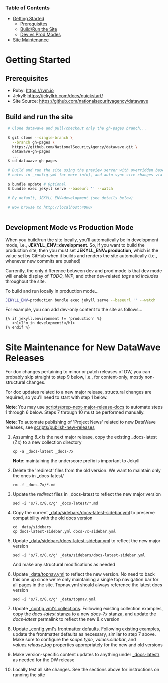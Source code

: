 ### Table of Contents
- [Getting Started](#getting-started)
    - [Prerequisites](#prerequisites)
    - [Build/Run the Site](#build-and-run-the-site)
    - [Dev vs Prod Modes](#development-mode-vs-production-mode)
- [Site Maintenance](#site-maintenance-for-new-datawave-releases)

# Getting Started

## Prerequisites

- Ruby: <https://rvm.io>
- Jekyll: <https://jekyllrb.com/docs/quickstart/>
- Site Source: <https://github.com/nationalsecurityagency/datawave>

## Build and run the site

```bash
 # Clone datawave and pull/checkout only the gh-pages branch...
 
 $ git clone --single-branch \
   --branch gh-pages \
   https://github.com/NationalSecurityAgency/datawave.git \
   datawave-gh-pages
   ...
 $ cd datawave-gh-pages
  
 # Build and run the site using the preview server with overridden baseurl (see baseurl configuration
 # notes in _config.yml for more info), and auto-sync site changes via '--watch' option ...
  
 $ bundle update # Optional
 $ bundle exec jekyll serve --baseurl '' --watch
 
 # By default, JEKYLL_ENV=development (see details below)
 
 # Now browse to http://localhost:4000/
 
```

## Development Mode vs Production Mode

When you build/run the site locally, you'll automatically be in development mode, i.e., **JEKYLL_ENV=development**.
So, if you want to build the production site, then you must set **JEKYLL_ENV=production**, which is the value set by
GitHub when it builds and renders the site automatically (i.e., whenever new commits are pushed) 

Currently, the only difference between dev and prod mode is that dev mode will enable display of *TODO*, *WIP*,
and other dev-related *tags* and *includes* throughout the site.

To build and run locally in production mode...

```bash
JEKYLL_ENV=production bundle exec jekyll serve --baseurl '' --watch

```

For example, you can add dev-only content to the site as follows...

```
{% if jekyll.environment != 'production' %}
   <h1>I'm in development!</h1> 
{% endif %}

```
# Site Maintenance for New DataWave Releases

For doc changes pertaining to minor or patch releases of DW, you can probably skip straight to step 9 below, i.e., for
content-only, mostly non-structural changes.

For doc updates related to a new major release, structural changes are required, so you'll need to start with step 1 below.

**Note**: You may use [scripts/prep-next-major-release-docs](scripts/prep-next-major-release-docs) to automate steps 1
through 6 below. Steps 7 through 10 must be performed manually.

**Note**: To automate publishing of 'Project News' related to new DataWave releases,
see [scripts/publish-new-releases](scripts/publish-new-releases) 

1. Assuming *8.x* is the next major release, copy the existing _docs-latest (*7.x*) to a new collection directory
   ```
   cp -a _docs-latest _docs-7x
   ```
   **Note**: maintaining the underscore prefix is important to Jekyll

2. Delete the 'redirect' files from the old version. We want to maintain only the ones in _docs-latest/
   ```
   rm -f _docs-7x/*.md
   ```
   
3. Update the *redirect* files in _docs-latest to reflect the new major version
   ```
   sed -i 's/7.x/8.x/g' _docs-latest/*.md
   ```
   
4. Copy the current [_data/sidebars/docs-latest-sidebar.yml](_data/sidebars/docs-latest-sidebar.yml) to preserve
   compatibility with the old docs version
   ```
   cd _data/sidebars
   cp docs-latest-sidebar.yml docs-7x-sidebar.yml
   ```
   
5. Update [_data/sidebars/docs-latest-sidebar.yml](_data/sidebars/docs-latest-sidebar.yml) to reflect the new major version
   ```
   sed -i 's/7.x/8.x/g' _data/sidebars/docs-latest-sidebar.yml
   ```
   And make any structural modifications as needed
   
6. Update [_data/topnav.yml](_data/topnav.yml) to reflect the new version. No need to back this one up since we're only
   maintaining a single top navigation bar for all pages in the site. Topnav.yml should always reference the latest docs version
   ```
   sed -i 's/7.x/8.x/g' _data/topnav.yml
   ```
   
7. Update [_config.yml's collections](_config.yml#L71). Following existing collection examples, copy the *docs-latest*
   stanza to a new *docs-7x* stanza, and update the *docs-latest* permalink to reflect the new 8.x version

8. Update [_config.yml's frontmatter defaults](_config.yml#L109). Following existing examples, update the frontmatter
   defaults as necessary, similar to step 7 above. Make sure to configure the *scope.type*, *values.sidebar*, and
   *values.release_tag* properties appropriately for the new and old versions

9. Make version-specific content updates to anything under [_docs-latest/](_docs-latest) as needed for the DW release

10. Locally test all site changes. See the sections above for instructions on running the site
